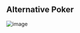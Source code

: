 ## Alternative Poker

![image](https://github.com/user-attachments/assets/109a8248-178f-459c-8f51-97cf076abaa4)

